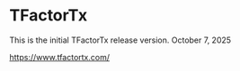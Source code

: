 # TFactorTx

This is the initial TFactorTx release version. October 7, 2025

https://www.tfactortx.com/
